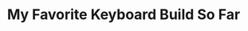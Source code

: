 ---
title: My Favorite Keyboard Build So Far
published: 2024-08-27
description: (It's Creamy)
tags: [Keyboard, Video]
category: Tech
draft: false
---